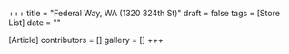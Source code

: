 +++
title = "Federal Way, WA (1320 324th St)"
draft = false
tags = [Store List]
date = ""

[Article]
contributors = []
gallery = []
+++